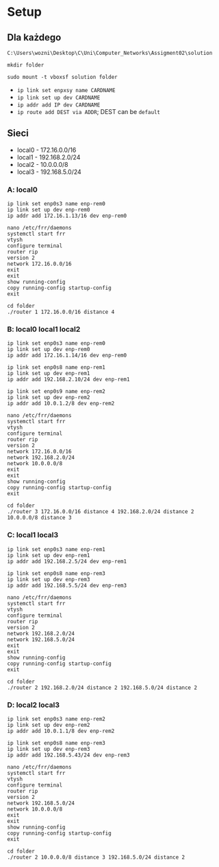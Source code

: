 # Setup

## Dla każdego
```
C:\Users\wozni\Desktop\C\Uni\Computer_Networks\Assigment02\solution

mkdir folder

sudo mount -t vboxsf solution folder
```

- `ip link set enpxsy name CARDNAME`
- `ip link set up dev CARDNAME`
- `ip addr add IP dev CARDNAME`
- `ip route add DEST via ADDR`; DEST can be `default`

## Sieci
- local0 - 172.16.0.0/16
- local1 - 192.168.2.0/24
- local2 - 10.0.0.0/8
- local3 - 192.168.5.0/24

### A: local0

```
ip link set enp0s3 name enp-rem0
ip link set up dev enp-rem0
ip addr add 172.16.1.13/16 dev enp-rem0

nano /etc/frr/daemons
systemctl start frr
vtysh
configure terminal
router rip
version 2
network 172.16.0.0/16
exit
exit
show running-config
copy running-config startup-config
exit

cd folder
./router 1 172.16.0.0/16 distance 4
```

### B: local0 local1 local2

```
ip link set enp0s3 name enp-rem0
ip link set up dev enp-rem0
ip addr add 172.16.1.14/16 dev enp-rem0

ip link set enp0s8 name enp-rem1
ip link set up dev enp-rem1
ip addr add 192.168.2.10/24 dev enp-rem1

ip link set enp0s9 name enp-rem2
ip link set up dev enp-rem2
ip addr add 10.0.1.2/8 dev enp-rem2

nano /etc/frr/daemons
systemctl start frr
vtysh
configure terminal
router rip
version 2
network 172.16.0.0/16
network 192.168.2.0/24
network 10.0.0.0/8
exit
exit
show running-config
copy running-config startup-config
exit

cd folder
./router 3 172.16.0.0/16 distance 4 192.168.2.0/24 distance 2 10.0.0.0/8 distance 3
```

### C: local1 local3

```
ip link set enp0s3 name enp-rem1
ip link set up dev enp-rem1
ip addr add 192.168.2.5/24 dev enp-rem1

ip link set enp0s8 name enp-rem3
ip link set up dev enp-rem3
ip addr add 192.168.5.5/24 dev enp-rem3

nano /etc/frr/daemons
systemctl start frr
vtysh
configure terminal
router rip
version 2
network 192.168.2.0/24
network 192.168.5.0/24
exit
exit
show running-config
copy running-config startup-config
exit

cd folder
./router 2 192.168.2.0/24 distance 2 192.168.5.0/24 distance 2
```

### D: local2 local3

```
ip link set enp0s3 name enp-rem2
ip link set up dev enp-rem2
ip addr add 10.0.1.1/8 dev enp-rem2

ip link set enp0s8 name enp-rem3
ip link set up dev enp-rem3
ip addr add 192.168.5.43/24 dev enp-rem3

nano /etc/frr/daemons
systemctl start frr
vtysh
configure terminal
router rip
version 2
network 192.168.5.0/24
network 10.0.0.0/8
exit
exit
show running-config
copy running-config startup-config
exit

cd folder
./router 2 10.0.0.0/8 distance 3 192.168.5.0/24 distance 2
```
